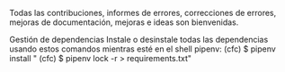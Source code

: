 Todas las contribuciones, informes de errores, correcciones de errores, mejoras de documentación, mejoras e ideas son bienvenidas.

Gestión de dependencias
Instale o desinstale todas las dependencias usando estos comandos mientras esté en el shell pipenv:
(cfc) $ pipenv install <program>"
(cfc) $ pipenv lock -r > requirements.txt"
